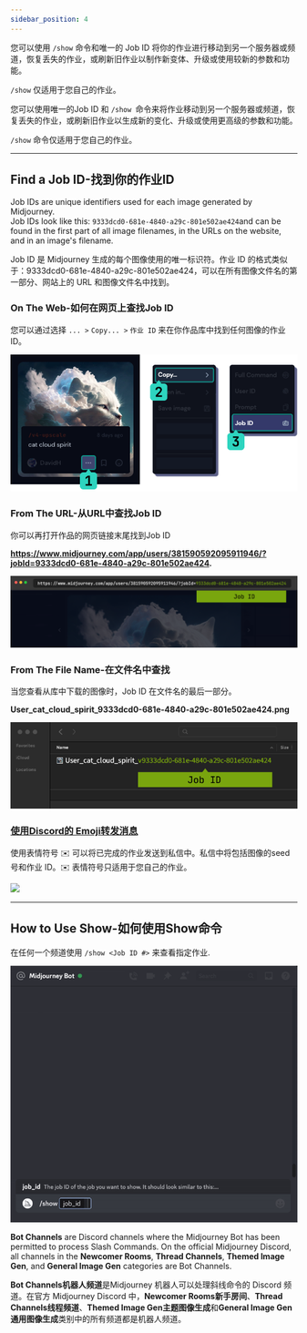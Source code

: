 ```yaml
---
sidebar_position: 4
---
```


您可以使用 `/show` 命令和唯一的 Job ID 将你的作业进行移动到另一个服务器或频道，恢复丢失的作业，或刷新旧作业以制作新变体、升级或使用较新的参数和功能。

`/show` 仅适用于您自己的作业。

您可以使用唯一的Job ID 和 `/show `命令来将作业移动到另一个服务器或频道，恢复丢失的作业，或刷新旧作业以生成新的变化、升级或使用更高级的参数和功能。

`/show` 命令仅适用于您自己的作业。

* * *

Find a Job ID-找到你的作业ID
-------------

Job IDs are unique identifiers used for each image generated by Midjourney.  
Job IDs look like this: `9333dcd0-681e-4840-a29c-801e502ae424`and can be found in the first part of all image filenames, in the URLs on the website, and in an image's filename.

Job ID 是 Midjourney 生成的每个图像使用的唯一标识符。作业 ID 的格式类似于：9333dcd0-681e-4840-a29c-801e502ae424，可以在所有图像文件名的第一部分、网站上的 URL 和图像文件名中找到。

### On The Web-如何在网页上查找Job ID

您可以通过选择 `... >` `Copy... >` `作业 ID` 来在你作品库中找到任何图像的作业 ID。

![](../../assets/doc/midjourney/MJ_JobID_app.png)

### From The URL-从URL中查找Job ID

你可以再打开作品的网页链接末尾找到Job ID

**https://www.midjourney.com/app/users/381590592095911946/?jobId=9333dcd0-681e-4840-a29c-801e502ae424.**

![](../../assets/doc/midjourney/MJ_JobID_web.png)

### From The File Name-在文件名中查找


当您查看从库中下载的图像时，Job ID 在文件名的最后一部分。

**User_cat_cloud_spirit_9333dcd0-681e-4840-a29c-801e502ae424.png**

![](../../assets/doc/midjourney/MJ_JobID_fileName.png)

### [使用Discord的 Emoji转发消息](https://docs.midjourney.com/v1/docs/discord-emoji-reactions)

使用表情符号 ✉️ 可以将已完成的作业发送到私信中。私信中将包括图像的seed号和作业 ID。✉️ 表情符号只适用于您自己的作业。

![](https://cdn.document360.io/3040c2b6-fead-4744-a3a9-d56d621c6c7e/Images/Documentation/MJ_EnvelopeResults.jpg)

* * *

How to Use Show-如何使用Show命令
---------------

在任何一个频道使用 `/show <Job ID #>` 来查看指定作业.

![](../../assets/doc/midjourney/MJ_Command_show.gif)

**Bot Channels** are Discord channels where the Midjourney Bot has been permitted to process Slash Commands. On the official Midjourney Discord, all channels in the **Newcomer Rooms**, **Thread Channels**, **Themed Image Gen**, and **General Image Gen** categories are Bot Channels.

**Bot Channels机器人频道**是Midjourney 机器人可以处理斜线命令的 Discord 频道。在官方 Midjourney Discord 中，**Newcomer Rooms新手房间**、**Thread Channels线程频道**、**Themed Image Gen主题图像生成**和**General Image Gen通用图像生成**类别中的所有频道都是机器人频道。
